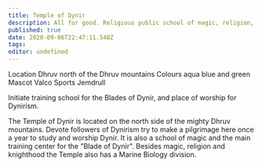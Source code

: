 ```yaml
---
title: Temple of Dynir
description: All for good. Religious public school of magic, religion, and marine biology.
published: true
date: 2020-09-06T22:47:11.548Z
tags: 
editor: undefined
---
```


Location 	Dhruv north of the Dhruv mountains
Colours 	aqua blue and green
Mascot 	Valco
Sports 	Jemdrull

Initiate training school for the Blades of Dynir, and place of worship for Dynirism.

The Temple of Dynir is located on the north side of the mighty Dhruv mountains. Devote followers of Dynirism try to make a pilgrimage here once a year to study and worship Dynir. It is also a school of magic and the main training center for the "Blade of Dynir". Besides magic, religion and knighthood the Temple also has a Marine Biology division.